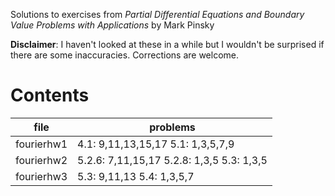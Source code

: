 Solutions to exercises from *Partial Differential Equations and Boundary Value Problems with Applications* by Mark Pinsky

**Disclaimer**: I haven't looked at these in a while but I wouldn't be surprised if there are some inaccuracies. Corrections are welcome.


Contents
========

|file       | problems                                  |
|-----------|-------------------------------------------|
|fourierhw1 | 4.1: 9,11,13,15,17 5.1: 1,3,5,7,9         |
|fourierhw2 | 5.2.6: 7,11,15,17 5.2.8: 1,3,5 5.3: 1,3,5 |
|fourierhw3 | 5.3: 9,11,13 5.4: 1,3,5,7                 |